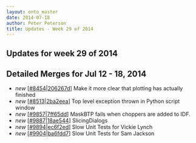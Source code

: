 ```yaml
---
layout: onto_master
date: 2014-07-18
author: Peter Peterson
title: Updates - Week 29 of 2014
---
```

Updates for week 29 of 2014
---------------------------

Detailed Merges for Jul 12 - 18, 2014
-------------------------------------
* *new* \[[#8454](http://trac.mantidproject.org/mantid/ticket/8454)\|[206267d](https://github.com/mantidproject/mantid/commit/206267d6a195860c0e8ca555b77dd38a96b655d9)\] Make it more clear that plotting has actually finished
* *new* \[[#8513](http://trac.mantidproject.org/mantid/ticket/8513)\|[2ba2eea](https://github.com/mantidproject/mantid/commit/2ba2eeaf683527aa4b0382798e9a07095ccc44c7)\] Top level exception thrown in Python script window
* *new* \[[#9857](http://trac.mantidproject.org/mantid/ticket/9857)\|[7ff65dd](https://github.com/mantidproject/mantid/commit/7ff65dd1c4a0d564e08836711a6e10e8e9d594e2)\] MaskBTP fails when choppers are added to IDF.
* *new* \[[#9887](http://trac.mantidproject.org/mantid/ticket/9887)\|[18ae544](https://github.com/mantidproject/mantid/commit/18ae544b408dcce1986e8223a7f52af5717ea5cf)\] SlicingDialogs
* *new* \[[#9894](http://trac.mantidproject.org/mantid/ticket/9894)\|[ec6f2ed](https://github.com/mantidproject/mantid/commit/ec6f2edf5ec3bd1b683ad9bf735cf138ce610e4f)\] Slow Unit Tests for Vickie Lynch
* *new* \[[#9904](http://trac.mantidproject.org/mantid/ticket/9904)\|[ba6fdd7](https://github.com/mantidproject/mantid/commit/ba6fdd75f6d5a9862b0bd6d2da5b5609cb28a329)\] Slow Unit Tests for Sam Jackson
